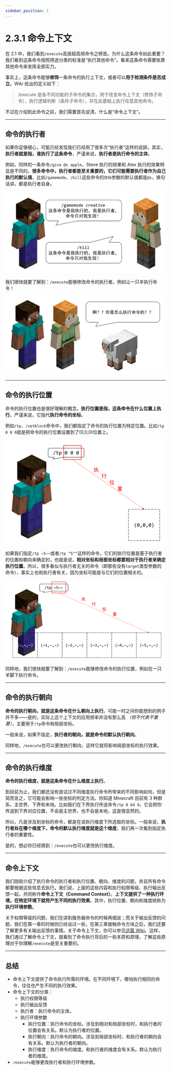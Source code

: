 ```yaml
---
sidebar_position: 1
---
```


# 2.3.1 命令上下文

在 2.1 中，我们看到`/execute`高居超高频命令之榜首。为什么这条命令如此重要？我们看到这条命令按照用途分类的标准是“执行其他命令”。看来这条命令需要依靠其他命令来发挥全部实力。

事实上，这条命令能够**修饰**一条命令的执行上下文，或者可以**用于检测条件是否成立**。Wiki 给出的定义如下：

> /execute 是各不同功能的子命令的集合，用于改变命令上下文（修饰子命令），执行逻辑判断（条件子命令），并在此基础上执行任意其他命令。

不过在介绍到此命令之前，我们需要首先说清，什么是“命令上下文”。

---

## 命令的执行者

如果你足够细心，可能已经发现我们已经用了很多次“执行者”这样的说辞。其实，**执行者就是指，谁执行了这条命令**，严谨来说，**执行者是执行命令的主体**。

例如，同样的一条命令`/give @s apple`，Steve 执行的效果和 Alex 执行的效果明显是不同的。**很多命令中，执行者都是至关重要的，它们可能需要执行者作为自己执行的默认值**，比如`/gamemode`、`/kill`这些命令的`目标`参数的默认值都是`@s`，换句话讲，都是执行者自身。

![执行者](../img/section3/executor.png)

我们很快就要了解到：`/execute`能够修改命令的执行者。例如让一只羊执行命令！

![执行者羊](../img/section3/executor_sheep.png)

---

## 命令的执行位置

命令的执行位置也是很好理解的概念。**执行位置是指，这条命令在什么位置上执行**。严谨来说，它指代**执行命令的坐标**。

例如`/tp`、`/setblock`命令中，我们都指定了命令的执行位置为特定位置。比如`/tp 0 0 0`就是把命令的执行位置设置到了(0,0,0)位置上。

![执行位置](../img/section3/execute_position.png)

如果我们指定`/tp ~5~~`或者`/tp ^5^^`这样的命令，它们的执行位置是基于执行者的位置和朝向来确定的，也就是说，**相对坐标和局部坐标都要相对于执行者来确定执行位置**。所以，很多看似与执行者无关的命令（即那些没有`target`类型参数的命令），事实上也和执行者有关，因为坐标可能是与它们的位置相关的。

![执行位置2](../img/section3/execute_position_2.png)

同样地，我们很快就要了解到：`/execute`能够修改命令的执行位置，例如在一只羊脚下执行命令。

---

## 命令的执行朝向

**命令的执行朝向，就是这条命令在什么朝向上执行**。可能一时之间你能想到的例子并不多——是的，实际上这个上下文的应用频率并没有那么高 *（但不代表不重要）*，主要用于`/tp`命令和局部坐标。

一般来说，如果不指定，**执行者的朝向，就是命令的默认执行朝向**。

同样地，`/execute`也可以更改执行朝向，这样它就将影响局部坐标的执行效果。

---

## 命令的执行维度

**命令的执行维度，就是这条命令在什么维度上执行**。

到目前为止，我们都还没有尝试过不同维度执行命令所带来的不同影响如何，但是简而言之，它可能会影响一些坐标的判定方法。你知道 Minecraft 目前有 3 种群系，主世界、下界和末地。比如我们在下界执行传送命令`/tp 0 64 0`，它会把你传送到下界对应位置，不会是主世界，也不会是末地，这是很显然的。

所以，凡是涉及到坐标的命令，都是在该执行维度下所选取的坐标。一般来说，**执行者处在哪个维度下，命令的默认执行维度就是这个维度**，我们再一次看到指定执行者的重要性。

是的，想必你已经猜到：`/execute`也可以更改执行维度。

---

## 命令上下文

我们刚刚介绍了执行命令的执行者和执行位置、朝向、维度的问题，并且所有命令都要根据这些信息去执行。我们说，上面的这些内容和执行权限等级、执行输出反馈一起，共同称作**命令上下文（Command Context）**。**上下文提供了一种执行环境，在特定环境下就将产生不同的执行效果**。其中，执行位置、朝向和维度统称为**执行环境参数**。

关于权限等级的问题，我们在讲到服务器命令的时候再细说；而关于输出反馈的问题，我们在第一章的时候则已经谈过一些，在第三章接触命令方块之后，我们还要了解更多有关输出反馈的事情。关于命令上下文，你可以参见[这篇 Wiki](https://zh.minecraft.wiki/w/命令上下文)。这样，我们通过了解命令上下文，就看到了命令执行背后的一些本质和原理，了解这些原理对于你理解`/execute`是至关重要的。

---

## 总结

- 命令上下文提供了命令执行所需的环境。在不同环境下，哪怕执行相同的命令，往往也产生不同的执行效果。
- 命令上下文的分类：
  - 执行权限等级
  - 执行输出反馈
  - 执行者：执行命令的主体。
  - 执行环境参数
    - 执行位置：执行命令的坐标。涉及到相对和局部坐标时，和执行者的位置会有关系。默认为执行者的位置。
    - 执行朝向：执行命令的朝向。涉及到局部坐标时，和执行者的朝向会有关系。默认为执行者的朝向。
    - 执行维度：执行命令的维度。和执行者的维度会有关系。默认为执行者的维度。
- `/execute`能够更改执行者和执行环境参数。
